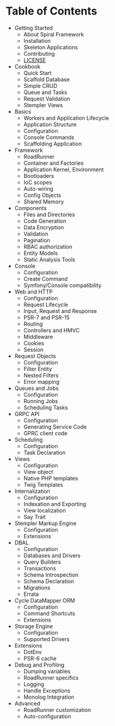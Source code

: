 # Table of Contents

* Getting Started
    * About Spiral Framework
    * Installation
    * Skeleton Applications
    * Contributing
    * [LICENSE](license.md)
* Cookbook
    * Quick Start
    * Scaffold Database
    * Simple CRUD
    * Queue and Tasks
    * Request Validation
    * Stempler Views
* Basics
    * Workers and Application Lifecycle
    * Application Structure
    * Configuration
    * Console Commands
    * Scaffolding Application
* Framework
    * RoadRunner
    * Container and Factories
    * Application Kernel, Environment
    * Bootloaders
    * IoC scopes
    * Auto-wiring
    * Config Objects
    * Shared Memory
* Components
    * Files and Directories
    * Code Generation
    * Data Encryption
    * Validation
    * Pagination
    * RBAC authorization
    * Entity Models
    * Static Analysis Tools
* Console
    * Configuration
    * Create Command
    * Symfony/Console compatibility
* Web and HTTP
    * Configuration
    * Request Lifecycle
    * Input, Request and Response
    * PSR-7 and PSR-15 
    * Routing
    * Controllers and HMVC 
    * Middleware
    * Cookies
    * Session
* Request Objects
    * Configuration
    * Filter Entity
    * Nested Filters
    * Error mapping
* Queues and Jobs
    * Configuration
    * Running Jobs
    * Scheduling Tasks
* GRPC API
    * Configuration
    * Generating Service Code
    * GPRC client code
* Scheduling
    * Configuration
    * Task Declaration
* Views
    * Configuration
    * View object
    * Native PHP templates
    * Twig Templates
* Internalization
    * Configuration
    * Indexation and Exporting
    * View localization
    * Say Trait
* Stempler Markup Engine
    * Configuration
    * Extensions
* DBAL
    * Configuration
    * Databases and Drivers
    * Query Builders
    * Transactions
    * Schema Introspection
    * Schema Declaration
    * Migrations
    * Errata
* Cycle DataMapper ORM
    * Configuration
    * Command Shortcuts
    * Extensions       
* Storage Engine 
    * Configuration
    * Supported Drivers
* Extensions
    * DotEnv
    * PSR-6 cache
* Debug and Profiling
    * Dumping variables
    * RoadRunner specifics
    * Logging
    * Handle Exceptions
    * Monolog Integration
* Advanced
    * RoadRunner customization
    * Auto-configuration